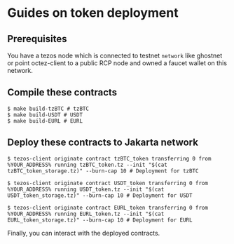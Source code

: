 # Guides on token deployment

## Prerequisites

You have a tezos node which is connected to testnet `network` like ghostnet or point octez-client to a public RCP node and owned a faucet wallet on this network.

## Compile these contracts

```console
$ make build-tzBTC # tzBTC
$ make build-USDT # USDT
$ make build-EURL # EURL
```

## Deploy these contracts to Jakarta network

```console
$ tezos-client originate contract tzBTC_token transferring 0 from %YOUR_ADDRESS% running tzBTC_token.tz --init "$(cat tzBTC_token_storage.tz)" --burn-cap 10 # Deployment for tzBTC

$ tezos-client originate contract USDT_token transferring 0 from %YOUR_ADDRESS% running USDT_token.tz --init "$(cat USDT_token_storage.tz)" --burn-cap 10 # Deployment for USDT

$ tezos-client originate contract EURL_token transferring 0 from %YOUR_ADDRESS% running EURL_token.tz --init "$(cat EURL_token_storage.tz)" --burn-cap 10 # Deployment for EURL
```

Finally, you can interact with the deployed contracts.

